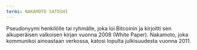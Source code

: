 ```yaml
---
termi: NAKAMOTO SATOSHI
---
```


Pseudonyymi henkilölle tai ryhmälle, joka loi Bitcoinin ja kirjoitti sen alkuperäisen valkoisen kirjan vuonna 2008 (White Paper). Nakamoto, joka kommunikoi ainoastaan verkossa, katosi lopulta julkisuudesta vuonna 2011.